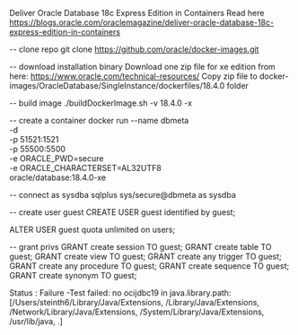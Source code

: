 Deliver Oracle Database 18c Express Edition in Containers
Read here https://blogs.oracle.com/oraclemagazine/deliver-oracle-database-18c-express-edition-in-containers

-- clone repo
git clone https://github.com/oracle/docker-images.git

-- download installation binary
Download one zip file for xe edition from here: https://www.oracle.com/technical-resources/
Copy zip file to docker-images/OracleDatabase/SingleInstance/dockerfiles/18.4.0 folder

-- build image
./buildDockerImage.sh -v 18.4.0 -x

-- create a container
docker run --name dbmeta \
    -d \
    -p 51521:1521 \
    -p 55500:5500 \
    -e ORACLE_PWD=secure \
    -e ORACLE_CHARACTERSET=AL32UTF8 \
    oracle/database:18.4.0-xe


-- connect as sysdba
sqlplus sys/secure@dbmeta as sysdba

-- create user guest
CREATE USER guest identified by guest;

ALTER USER guest quota unlimited on users;

-- grant privs
GRANT create session TO guest;
GRANT create table TO guest;
GRANT create view TO guest;
GRANT create any trigger TO guest;
GRANT create any procedure TO guest;
GRANT create sequence TO guest;
GRANT create synonym TO guest;


Status : Failure -Test failed: no ocijdbc19 in java.library.path: [/Users/steinth6/Library/Java/Extensions, /Library/Java/Extensions, /Network/Library/Java/Extensions, /System/Library/Java/Extensions, /usr/lib/java, .]
